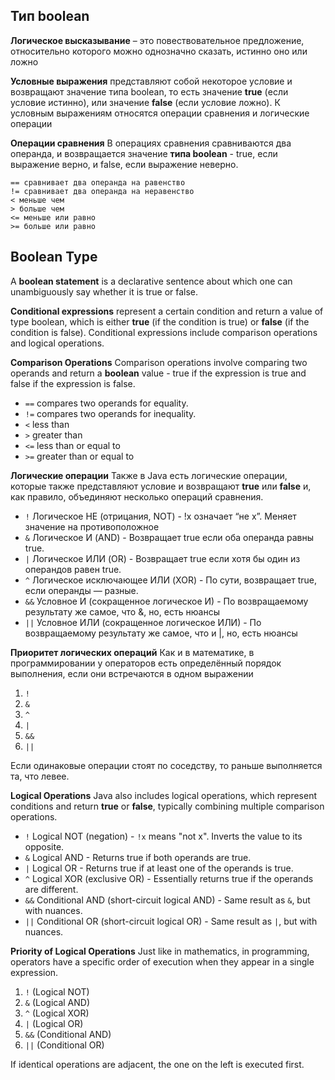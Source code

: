 ## Тип boolean
**Логическое высказывание** – это повествовательное предложение, относительно которого можно однозначно сказать, истинно оно или ложно

**Условные выражения** представляют собой некоторое условие и возвращают значение типа boolean, то есть значение **true** (если условие истинно), или значение **false** (если условие ложно). 
К условным выражениям относятся операции сравнения и логические операции

**Операции сравнения**
В операциях сравнения сравниваются два операнда, и возвращается значение **типа boolean** - true, если выражение верно, и false, если выражение неверно.

```
== сравнивает два операнда на равенство
!= сравнивает два операнда на неравенство
< меньше чем
> больше чем
<= меньше или равно
>= больше или равно
```

## Boolean Type
A **boolean statement** is a declarative sentence about which one can unambiguously say whether it is true or false.

**Conditional expressions** represent a certain condition and return a value of type boolean, which is either **true** (if the condition is true) or **false** (if the condition is false). Conditional expressions include comparison operations and logical operations.

**Comparison Operations**
Comparison operations involve comparing two operands and return a **boolean** value - true if the expression is true and false if the expression is false.

- `==` compares two operands for equality.
- `!=` compares two operands for inequality.
- `<` less than
- `>` greater than
- `<=` less than or equal to
- `>=` greater than or equal to


**Логические операции**
Также в Java есть логические операции, которые также представляют условие и возвращают **true** или **false** и, как правило, объединяют несколько операций сравнения.

- `!` Логическое НЕ (отрицания, NOT) - !x означает “не x”. Меняет значение на противоположное 
- `&` Логическое И (AND) - Возвращает true если оба операнда равны true. 
- `|` Логическое ИЛИ (OR) - Возвращает true если хотя бы один из операндов равен true. 
- `^`  Логическое исключающее ИЛИ (XOR) - По сути, возвращает true, если операнды — разные. 
- `&&` Условное И (сокращенное логическое И) - По возвращаемому результату же самое, что &, но, есть нюансы 
- `||` Условное ИЛИ (сокращенное логическое ИЛИ) - По возвращаемому результату же самое, что и |, но, есть нюансы

**Приоритет логических операций**
Как и в математике, в программировании у операторов есть определённый порядок выполнения, если они встречаются в одном выражении

1. `!`
2. `&`
3. `^`
4. `|`
5. `&&`
6. `||`

Если одинаковые операции стоят по соседству, то раньше выполняется та, что левее.

**Logical Operations**
Java also includes logical operations, which represent conditions and return **true** or **false**, typically combining multiple comparison operations.

- `!` Logical NOT (negation) - `!x` means "not x". Inverts the value to its opposite.
- `&` Logical AND - Returns true if both operands are true.
- `|` Logical OR - Returns true if at least one of the operands is true.
- `^` Logical XOR (exclusive OR) - Essentially returns true if the operands are different.
- `&&` Conditional AND (short-circuit logical AND) - Same result as `&`, but with nuances.
- `||` Conditional OR (short-circuit logical OR) - Same result as `|`, but with nuances.


**Priority of Logical Operations**
Just like in mathematics, in programming, operators have a specific order of execution when they appear in a single expression.

1. `!` (Logical NOT)
2. `&` (Logical AND)
3. `^` (Logical XOR)
4. `|` (Logical OR)
5. `&&` (Conditional AND)
6. `||` (Conditional OR)


If identical operations are adjacent, the one on the left is executed first.